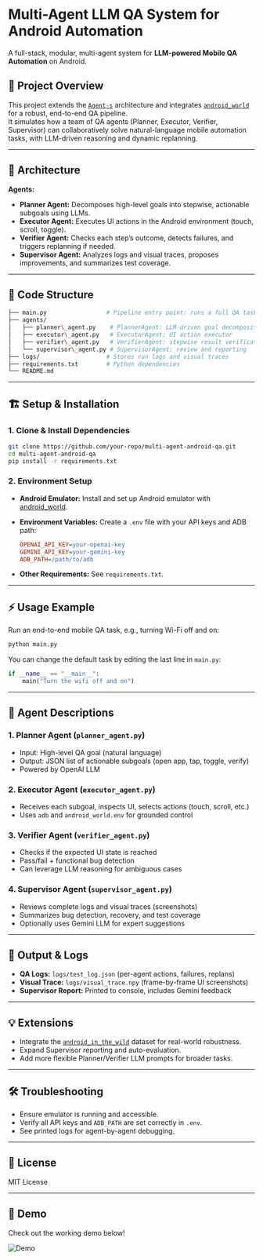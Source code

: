 # Multi-Agent LLM QA System for Android Automation

A full-stack, modular, multi-agent system for **LLM-powered Mobile QA Automation** on Android.  

## 🚀 Project Overview

This project extends the [`Agent-s`](https://github.com/simular-ai/Agent-S) architecture and integrates [`android_world`](https://github.com/google-research/android_world) for a robust, end-to-end QA pipeline.  
It simulates how a team of QA agents (Planner, Executor, Verifier, Supervisor) can collaboratively solve natural-language mobile automation tasks, with LLM-driven reasoning and dynamic replanning.

---

## 🧠 Architecture

**Agents:**
- **Planner Agent:** Decomposes high-level goals into stepwise, actionable subgoals using LLMs.
- **Executor Agent:** Executes UI actions in the Android environment (touch, scroll, toggle).
- **Verifier Agent:** Checks each step’s outcome, detects failures, and triggers replanning if needed.
- **Supervisor Agent:** Analyzes logs and visual traces, proposes improvements, and summarizes test coverage.

---

## 📁 Code Structure

```bash
├── main.py                 # Pipeline entry point: runs a full QA task
├── agents/
│   ├── planner\_agent.py    # PlannerAgent: LLM-driven goal decomposition
│   ├── executor\_agent.py   # ExecutorAgent: UI action executor
│   ├── verifier\_agent.py   # VerifierAgent: stepwise result verification
│   └── supervisor\_agent.py # SupervisorAgent: review and reporting
├── logs/                   # Stores run logs and visual traces
├── requirements.txt        # Python dependencies
└── README.md
````

---

## 🏗️ Setup & Installation

### 1. Clone & Install Dependencies

```bash
git clone https://github.com/your-repo/multi-agent-android-qa.git
cd multi-agent-android-qa
pip install -r requirements.txt
````

### 2. Environment Setup

* **Android Emulator:** Install and set up Android emulator with [android\_world](https://github.com/google-research/android_world).

* **Environment Variables:** Create a `.env` file with your API keys and ADB path:

  ```ini
  OPENAI_API_KEY=your-openai-key
  GEMINI_API_KEY=your-gemini-key
  ADB_PATH=/path/to/adb
  ```

* **Other Requirements:** See `requirements.txt`.

---

## ⚡ Usage Example

Run an end-to-end mobile QA task, e.g., turning Wi-Fi off and on:

```bash
python main.py
```

You can change the default task by editing the last line in `main.py`:

```python
if __name__ == "__main__":
    main("Turn the wifi off and on")
```

---

## 🧩 Agent Descriptions

### 1. Planner Agent (`planner_agent.py`)

* Input: High-level QA goal (natural language)
* Output: JSON list of actionable subgoals (open app, tap, toggle, verify)
* Powered by OpenAI LLM

### 2. Executor Agent (`executor_agent.py`)

* Receives each subgoal, inspects UI, selects actions (touch, scroll, etc.)
* Uses `adb` and `android_world.env` for grounded control

### 3. Verifier Agent (`verifier_agent.py`)

* Checks if the expected UI state is reached
* Pass/fail + functional bug detection
* Can leverage LLM reasoning for ambiguous cases

### 4. Supervisor Agent (`supervisor_agent.py`)

* Reviews complete logs and visual traces (screenshots)
* Summarizes bug detection, recovery, and test coverage
* Optionally uses Gemini LLM for expert suggestions

---

## 📝 Output & Logs

* **QA Logs:** `logs/test_log.json` (per-agent actions, failures, replans)
* **Visual Trace:** `logs/visual_trace.npy` (frame-by-frame UI screenshots)
* **Supervisor Report:** Printed to console, includes Gemini feedback

---

## 💡 Extensions

* Integrate the [`android_in_the_wild`](https://github.com/google-research/android_in_the_wild) dataset for real-world robustness.
* Expand Supervisor reporting and auto-evaluation.
* Add more flexible Planner/Verifier LLM prompts for broader tasks.

---

## 🛠️ Troubleshooting

* Ensure emulator is running and accessible.
* Verify all API keys and `ADB_PATH` are set correctly in `.env`.
* See printed logs for agent-by-agent debugging.

---

## 📄 License

MIT License

---

## 🎥 Demo

Check out the working demo below!

![Demo](demo.gif)
